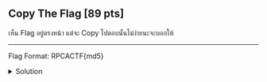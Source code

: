 ## Copy The Flag [89 pts]

เห็น Flag อยู่ตรงหน้า แต่จะ Copy ไปตอบนั้นไม่ง่ายนะจะบอกให้<br><hr>
Flag Format: RPCACTF{md5}

<details>
    <summary>Solution</summary>
    
- TLDR : `Don't manually copy the text. Open file as input in cyberchef`
- มี Null bytes ซ่อนอยู๋ในฟล์ อย่าลืมเอาไปใส่ใน md5 ด้วย
</details>